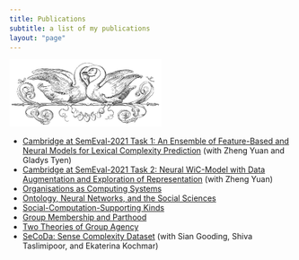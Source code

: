 ```yaml
---
title: Publications
subtitle: a list of my publications
layout: "page"
---
```


<p><img src="/assets/images/swans.jpg" alt="header of swans" height="120" /></p>

* [Cambridge at SemEval-2021 Task 1: An Ensemble of Feature-Based and
Neural Models for Lexical Complexity Prediction](https://aclanthology.org/volumes/2021.semeval-1/) (with Zheng Yuan and Gladys Tyen)
* [Cambridge at SemEval-2021 Task 2: Neural WiC-Model with Data Augmentation and Exploration of Representation](https://aclanthology.org/volumes/2021.semeval-1/) (with Zheng Yuan)
* [Organisations as Computing Systems](https://www.degruyter.com/document/doi/10.1515/jso-2020-0052/)
* [Ontology, Neural Networks, and the Social Sciences](https://link.springer.com/article/10.1007/s11229-020-03002-6)
* [Social-Computation-Supporting Kinds](https://philpapers.org/rec/STRSK)
* [Group Membership and Parthood](https://philpapers.org/rec/STRGMA-2)
* [Two Theories of Group Agency](https://philpapers.org/rec/STRTTO-16)
* [SeCoDa: Sense Complexity Dataset](https://www.aclweb.org/anthology/2020.lrec-1.730/) (with Sian Gooding, Shiva Taslimipoor, and Ekaterina Kochmar)
